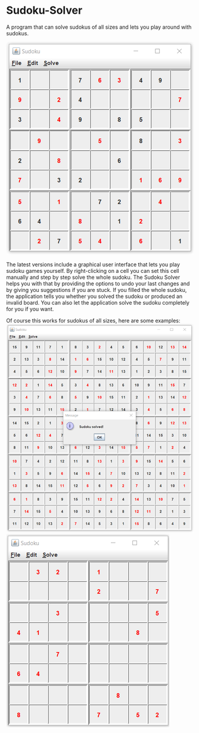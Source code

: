 # Sudoku-Solver
A program that can solve sudokus of all sizes and lets you play around with sudokus.  

![A classic 9 by 9 sudoku that is currently solved by the user.](/screenshots/sudoku-3x3-inprogress.png)  

The latest versions include a graphical user interface that lets you play sudoku games yourself. 
By right-clicking on a cell you can set this cell manually and step by step solve the whole sudoku. 
The Sudoku Solver helps you with that by providing the options to undo your last changes and by giving you suggestions if you are stuck.
If you filled the whole sudoku, the application tells you whether you solved the sudoku or produced an invalid board.
You can also let the application solve the sudoku completely for you if you want.  

Of course this works for sudokus of all sizes, here are some examples:
![A solved 15 by 15 sudoku.](/screenshots/sudoku-3x5-solved-msg.png)  
![An unsolved 8 by 8 sudoku.](/screenshots/sudoku-2x4-unsolved.png)  
